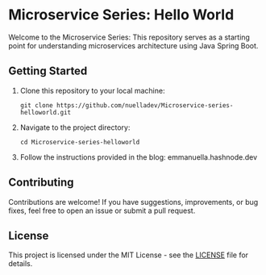 # Microservice Series: Hello World

Welcome to the Microservice Series: This repository serves as a starting point for understanding microservices architecture using Java Spring Boot.


## Getting Started

1. Clone this repository to your local machine:

    ```
    git clone https://github.com/nuelladev/Microservice-series-helloworld.git
    ```

2. Navigate to the project directory:

    ```
    cd Microservice-series-helloworld
    ```

3. Follow the instructions provided in the blog: emmanuella.hashnode.dev

## Contributing

Contributions are welcome! If you have suggestions, improvements, or bug fixes, feel free to open an issue or submit a pull request.

## License

This project is licensed under the MIT License - see the [LICENSE](LICENSE) file for details.
